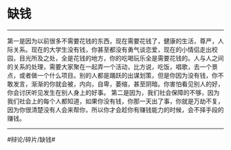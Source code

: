 # 缺钱
- - - -
第一是因为以前很多不需要花钱的东西，现在需要花钱了，健康的生活，尊严，人际关系。现在的大学生没有钱，你甚至都没有勇气谈恋爱，现在的小情侣走出校园，目光所及之处，全是花钱的地方，你的吃喝玩乐全是需要花钱的。人与人之间的关系的处理，需要大家聚在一起弄一个活动，比方说，吃饭，唱歌，去一个景点，或者做一个什么项目。别的人都是踊跃的出谋划策，但是你因为没有钱，你不敢发言，渐渐的你就会被，内向，自卑，萎缩，甚至阴暗。你害怕看见别人的好，你会讨厌听见发生在别人身上的好事。
第二是因为，我们社会保障的不够，因为我们社会上的每个人都知道，如果你没有钱，你那一天出了事，你就是万劫不复，因为你很清楚没有人会来帮你，所以你才会趁你有赚钱能力的时候，会不择手段的赚钱。
- - - -
#辩论/碎片/缺钱#